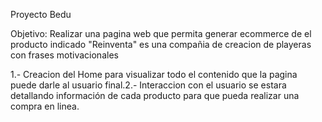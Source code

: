 Proyecto Bedu 

Objetivo: Realizar una pagina web que permita generar ecommerce de el producto indicado 
"Reinventa" es una compañia de creacion de playeras con frases motivacionales

1.- Creacion del Home para visualizar todo el contenido que la pagina puede darle al usuario final.2.- Interaccion con el usuario se estara detallando información de cada producto para que pueda realizar una compra en linea.
